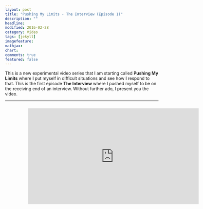 ```yaml
---
layout: post
title: "Pushing My Limits - The Interview (Episode 1)"
description: ""
headline: 
modified: 2016-02-28
category: Video
tags: [jekyll]
imagefeature: 
mathjax: 
chart: 
comments: true
featured: false
---
```


This is a new experimental video series that I am starting called **Pushing My Limits** where I put myself in difficult situations and see how I respond to that. This is the first episode **The Interview** where I pushed myself to be on the receiving end of an interview. Without further ado, I present you the video.

-----

<div style="height:100%;width:100%;text-align:center;padding: 2% 15% 2% 15%;">
  <iframe width="560" height="315" src="https://www.youtube.com/embed/vldSbPpN-_0" frameborder="0" allowfullscreen></iframe>
</div>

-----

Please let me know what you think. Depending on the response, I will decide if I have to continue doing the series.
